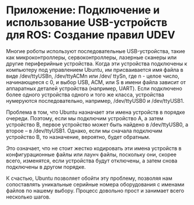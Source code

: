# Приложение: Подключение и использование USB-устройств для ROS: Создание правил UDEV

Многие роботы используют последовательные USB-устройства, такие как микроконтроллеры, сервоконтроллеры, лазерные сканеры или другие периферийные устройства. Когда эти устройства подключены к компьютеру под управлением Ubuntu, им присваивается имя файла в виде /dev/ttyUSBn, /dev/ttyACMn или /dev/ ttySn, где n - целое число, начинающееся с 0, и выбор USB, ACM, или S в имени файла зависит от аппаратных деталей устройства \(например, UART\). Если подключено более одного устройства одного и того же класса, устройства нумеруются последовательно, например, /dev/ttyUSB0 и /dev/ttyUSB1. 

Проблема в том, что Ubuntu назначает эти имена устройств в порядке очереди. Поэтому, если мы подключим устройство A, а затем устройство B, первое устройство может быть найдено в /dev/ttyUSB0, а второе – в /dev/ttyUSB1. Однако, если мы сначала подключим устройство B, то назначение, вероятно, будет обратным. 

Это означает, что не стоит жестко кодировать эти имена устройств в конфигурационные файлы или лаунч файлы, поскольку они, скорее всего, изменятся, если устройства будут отключены, а затем снова подключены в другом порядке. 

К счастью, Ubuntu позволяет обойти эту проблему, позволяя нам сопоставлять уникальные серийные номера оборудования с именами файлов по нашему выбору. Процесс довольно прост и занимает всего несколько шагов. 

